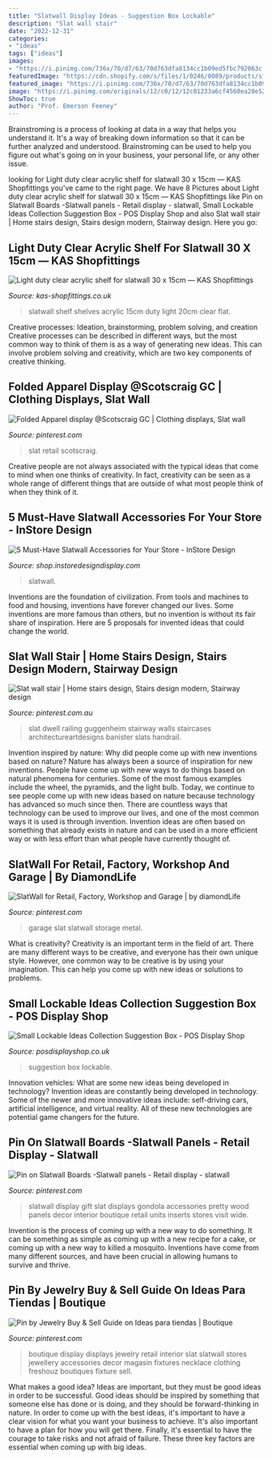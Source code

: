 ```yaml
---
title: "Slatwall Display Ideas - Suggestion Box Lockable"
description: "Slat wall stair"
date: "2022-12-31"
categories:
- "ideas"
tags: ["ideas"]
images:
- "https://i.pinimg.com/736x/70/d7/63/70d763dfa8134cc1b09ed5fbc792063c.jpg"
featuredImage: "https://cdn.shopify.com/s/files/1/0246/0089/products/sfa-1201_7088a104-b3e0-40c8-bf7d-fd25a3d20d57_x700.jpg?v=1494334660"
featured_image: "https://i.pinimg.com/736x/70/d7/63/70d763dfa8134cc1b09ed5fbc792063c.jpg"
image: "https://i.pinimg.com/originals/12/c0/12/12c01233a6cf4560ea28e5271cf8616a.jpg"
ShowToc: true
author: "Prof. Emerson Feeney"
---
```



Brainstroming is a process of looking at data in a way that helps you understand it. It's a way of breaking down information so that it can be further analyzed and understood. Brainstroming can be used to help you figure out what's going on in your business, your personal life, or any other issue.

	

		
looking for Light duty clear acrylic shelf for slatwall 30 x 15cm — KAS Shopfittings you've came to the right page. We have 8 Pictures about Light duty clear acrylic shelf for slatwall 30 x 15cm — KAS Shopfittings like Pin on Slatwall Boards -Slatwall panels - Retail display - slatwall, Small Lockable Ideas Collection Suggestion Box - POS Display Shop and also Slat wall stair | Home stairs design, Stairs design modern, Stairway design. Here you go:
		
    
## Light Duty Clear Acrylic Shelf For Slatwall 30 X 15cm — KAS Shopfittings

<img loading=lazy src="https://cdn.shopify.com/s/files/1/0246/0089/products/sfa-1201_7088a104-b3e0-40c8-bf7d-fd25a3d20d57_x700.jpg?v=1494334660" onerror="this.onerror=null;this.src='https://tse4.mm.bing.net/th?id=OIP.anC0asr0KcyzugdIQJBFbwHaFh&amp;pid=15.1';" alt="Light duty clear acrylic shelf for slatwall 30 x 15cm — KAS Shopfittings">

_Source: kas-shopfittings.co.uk_

>slatwall shelf shelves acrylic 15cm duty light 20cm clear flat. 

	

Creative processes: Ideation, brainstorming, problem solving, and creation
Creative processes can be described in different ways, but the most common way to think of them is as a way of generating new ideas. This can involve problem solving and creativity, which are two key components of creative thinking.

    
## Folded Apparel Display @Scotscraig GC | Clothing Displays, Slat Wall

<img loading=lazy src="https://i.pinimg.com/originals/4e/6f/60/4e6f6092ea325f59d9ed7c5422709515.jpg" onerror="this.onerror=null;this.src='https://tse2.mm.bing.net/th?id=OIP.VKLB4KK855L4r7jkZzyyrwHaFj&amp;pid=15.1';" alt="Folded Apparel display @Scotscraig GC | Clothing displays, Slat wall">

_Source: pinterest.com_

>slat retail scotscraig. 

	

Creative people are not always associated with the typical ideas that come to mind when one thinks of creativity. In fact, creativity can be seen as a whole range of different things that are outside of what most people think of when they think of it.

    
## 5 Must-Have Slatwall Accessories For Your Store - InStore Design

<img loading=lazy src="https://shop.instoredesigndisplay.com/wp-content/uploads/2016/07/Slatwall-Accessories.jpg" onerror="this.onerror=null;this.src='https://tse4.mm.bing.net/th?id=OIP.Zqzap2jrN32B6Yu_O0t_2AHaJ4&amp;pid=15.1';" alt="5 Must-Have Slatwall Accessories for Your Store - InStore Design">

_Source: shop.instoredesigndisplay.com_

>slatwall. 

	

Inventions are the foundation of civilization. From tools and machines to food and housing, inventions have forever changed our lives. Some inventions are more famous than others, but no invention is without its fair share of inspiration. Here are 5 proposals for invented ideas that could change the world.

    
## Slat Wall Stair | Home Stairs Design, Stairs Design Modern, Stairway Design

<img loading=lazy src="https://i.pinimg.com/736x/70/d7/63/70d763dfa8134cc1b09ed5fbc792063c.jpg" onerror="this.onerror=null;this.src='https://tse3.mm.bing.net/th?id=OIP.0j2pusrH1WVNEfyjlG4qHQHaJ4&amp;pid=15.1';" alt="Slat wall stair | Home stairs design, Stairs design modern, Stairway design">

_Source: pinterest.com.au_

>slat dwell railing guggenheim stairway walls staircases architectureartdesigns banister slats handrail. 

	

Invention inspired by nature: Why did people come up with new inventions based on nature?
Nature has always been a source of inspiration for new inventions. People have come up with new ways to do things based on natural phenomena for centuries. Some of the most famous examples include the wheel, the pyramids, and the light bulb. Today, we continue to see people come up with new ideas based on nature because technology has advanced so much since then. There are countless ways that technology can be used to improve our lives, and one of the most common ways it is used is through invention. Invention ideas are often based on something that already exists in nature and can be used in a more efficient way or with less effort than what people have currently thought of.

    
## SlatWall For Retail, Factory, Workshop And Garage | By DiamondLife

<img loading=lazy src="https://i.pinimg.com/originals/f8/82/0f/f8820f4594af831651080b8e5c27f3b4.jpg" onerror="this.onerror=null;this.src='https://tse4.mm.bing.net/th?id=OIP.gvkwGtHfMvaFPIP3Kpb4mQHaE9&amp;pid=15.1';" alt="SlatWall for Retail, Factory, Workshop and Garage | by diamondLife">

_Source: pinterest.com_

>garage slat slatwall storage metal. 

	

What is creativity?
Creativity is an important term in the field of art. There are many different ways to be creative, and everyone has their own unique style. However, one common way to be creative is by using your imagination. This can help you come up with new ideas or solutions to problems.

    
## Small Lockable Ideas Collection Suggestion Box - POS Display Shop

<img loading=lazy src="https://www.posdisplayshop.co.uk/wp-content/uploads/2018/01/dark-blue-f.jpg" onerror="this.onerror=null;this.src='https://tse3.mm.bing.net/th?id=OIP.FqpWtb75XkZSLljRxEJN2wHaF8&amp;pid=15.1';" alt="Small Lockable Ideas Collection Suggestion Box - POS Display Shop">

_Source: posdisplayshop.co.uk_

>suggestion box lockable. 

	

Innovation vehicles: What are some new ideas being developed in technology?
Invention ideas are constantly being developed in technology. Some of the newer and more innovative ideas include: self-driving cars, artificial intelligence, and virtual reality. All of these new technologies are potential game changers for the future.

    
## Pin On Slatwall Boards -Slatwall Panels - Retail Display - Slatwall

<img loading=lazy src="https://i.pinimg.com/originals/12/c0/12/12c01233a6cf4560ea28e5271cf8616a.jpg" onerror="this.onerror=null;this.src='https://tse1.mm.bing.net/th?id=OIP.XS9yVcKz1Qo_5WWSiKK6bwHaJ4&amp;pid=15.1';" alt="Pin on Slatwall Boards -Slatwall panels - Retail display - slatwall">

_Source: pinterest.com_

>slatwall display gift slat displays gondola accessories pretty wood panels decor interior boutique retail units inserts stores visit wide. 

	

Invention is the process of coming up with a new way to do something. It can be something as simple as coming up with a new recipe for a cake, or coming up with a new way to killed a mosquito. Inventions have come from many different sources, and have been crucial in allowing humans to survive and thrive.

    
## Pin By Jewelry Buy &amp; Sell Guide On Ideas Para Tiendas | Boutique

<img loading=lazy src="https://i.pinimg.com/originals/9d/10/ae/9d10ae216506b7e22fae14abc358336b.jpg" onerror="this.onerror=null;this.src='https://tse3.mm.bing.net/th?id=OIP.hJLs8iwROXlb7NzW_By-nAHaJ4&amp;pid=15.1';" alt="Pin by Jewelry Buy &amp; Sell Guide on Ideas para tiendas | Boutique">

_Source: pinterest.com_

>boutique display displays jewelry retail interior slat slatwall stores jewellery accessories decor magasin fixtures necklace clothing freshouz boutiques fixture sell. 

	

What makes a good idea?
Ideas are important, but they must be good ideas in order to be successful. Good ideas should be inspired by something that someone else has done or is doing, and they should be forward-thinking in nature. In order to come up with the best ideas, it's important to have a clear vision for what you want your business to achieve. It's also important to have a plan for how you will get there. Finally, it's essential to have the courage to take risks and not afraid of failure. These three key factors are essential when coming up with big ideas.

